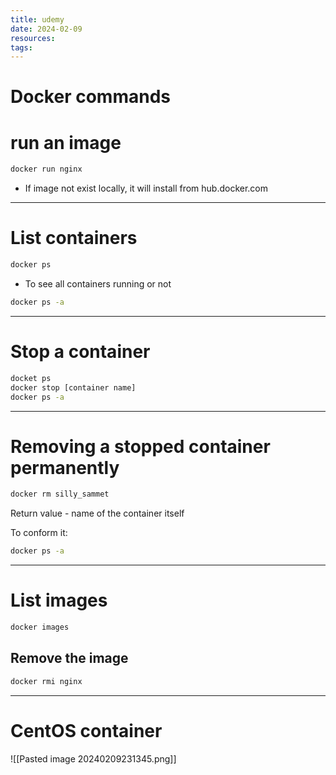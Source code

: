 ```yaml
---
title: udemy
date: 2024-02-09
resources: 
tags:
---
```

# Docker commands

# run an image

```cmd
docker run nginx
```

- If image not exist locally, it will install from hub.docker.com

---
# List containers

```cmd
docker ps
```

- To see all containers running or not

```cmd
docker ps -a
```

---
# Stop a container

```cmd
docket ps
docker stop [container name]
docker ps -a
```

---
# Removing a stopped container permanently

```cmd
docker rm silly_sammet
```

Return value - name of the container itself

To conform it:

```cmd
docker ps -a
```

---
# List images

```cmd
docker images
```

## Remove the image

```cmd
docker rmi nginx
```

---
# CentOS container

![[Pasted image 20240209231345.png]]